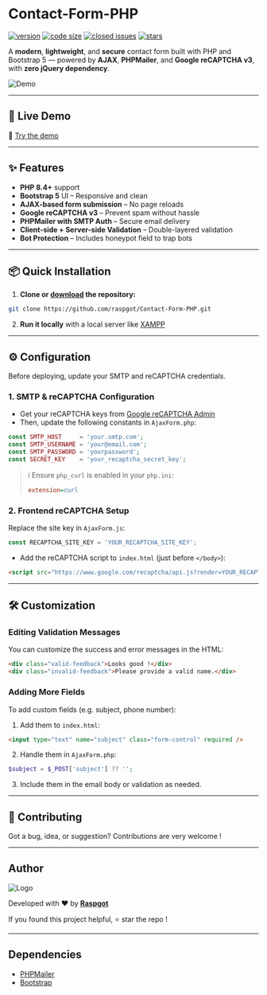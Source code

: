 # Contact-Form-PHP

[![version](https://img.shields.io/badge/version-1.4.0-blue.svg)](https://github.com/raspgot/Contact-Form-PHP)
[![code size](https://img.shields.io/github/languages/code-size/raspgot/Contact-Form-PHP)](https://github.com/raspgot/Contact-Form-PHP)
[![closed issues](https://img.shields.io/github/issues-closed-raw/raspgot/Contact-Form-PHP)](https://github.com/raspgot/Contact-Form-PHP/issues?q=is%3Aissue+is%3Aclosed)
[![stars](https://img.shields.io/github/stars/raspgot/Contact-Form-PHP?style=social)](https://github.com/raspgot/Contact-Form-PHP/stargazers)

A **modern**, **lightweight**, and **secure** contact form built with PHP and Bootstrap 5 — powered by **AJAX**, **PHPMailer**, and **Google reCAPTCHA v3**, with **zero jQuery dependency**.

![Demo](https://github.raspgot.fr/gif_github_1.2.0.gif)

---

## 🚀 Live Demo

🔗 [Try the demo](https://github.raspgot.fr)

---

## ✨ Features

-   **PHP 8.4+** support
-   **Bootstrap 5** UI – Responsive and clean
-   **AJAX-based form submission** – No page reloads
-   **Google reCAPTCHA v3** – Prevent spam without hassle
-   **PHPMailer with SMTP Auth** – Secure email delivery
-   **Client-side + Server-side Validation** – Double-layered validation
-   **Bot Protection** – Includes honeypot field to trap bots

---

## 📦 Quick Installation

1. **Clone or [download](https://github.com/raspgot/Contact-Form-PHP/archive/master.zip) the repository:**

```bash
git clone https://github.com/raspgot/Contact-Form-PHP.git
```

2. **Run it locally** with a local server like [XAMPP](https://www.apachefriends.org)

---

## ⚙️ Configuration

Before deploying, update your SMTP and reCAPTCHA credentials.

### 1. SMTP & reCAPTCHA Configuration

-   Get your reCAPTCHA keys from [Google reCAPTCHA Admin](https://www.google.com/recaptcha/admin)
-   Then, update the following constants in `AjaxForm.php`:

```php
const SMTP_HOST     = 'your.smtp.com';
const SMTP_USERNAME = 'your@email.com';
const SMTP_PASSWORD = 'yourpassword';
const SECRET_KEY    = 'your_recaptcha_secret_key';
```

> ℹ️ Ensure `php_curl` is enabled in your `php.ini`:
>
> ```ini
> extension=curl
> ```

### 2. Frontend reCAPTCHA Setup

Replace the site key in `AjaxForm.js`:

```js
const RECAPTCHA_SITE_KEY = 'YOUR_RECAPTCHA_SITE_KEY';
```

-   Add the reCAPTCHA script to `index.html` (just before `</body>`):

```html
<script src="https://www.google.com/recaptcha/api.js?render=YOUR_RECAPTCHA_SITE_KEY"></script>
```

---

## 🛠️ Customization

### Editing Validation Messages

You can customize the success and error messages in the HTML:

```html
<div class="valid-feedback">Looks good !</div>
<div class="invalid-feedback">Please provide a valid name.</div>
```

### Adding More Fields

To add custom fields (e.g. subject, phone number):

1. Add them to `index.html`:

```html
<input type="text" name="subject" class="form-control" required />
```

2. Handle them in `AjaxForm.php`:

```php
$subject = $_POST['subject'] ?? '';
```

3. Include them in the email body or validation as needed.

---

## 🤝 Contributing

Got a bug, idea, or suggestion? Contributions are very welcome !

---

## Author

![Logo](https://github.raspgot.fr/raspgot-blue.png)

Developed with ❤️ by [**Raspgot**](https://raspgot.fr)

If you found this project helpful, ⭐️ star the repo !

---

## Dependencies

-   [PHPMailer](https://github.com/PHPMailer/PHPMailer)
-   [Bootstrap](https://github.com/twbs/bootstrap)
